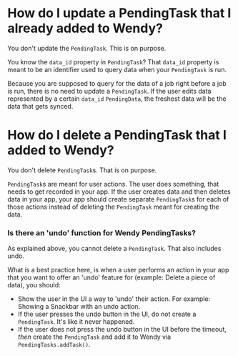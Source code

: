 # How do I update a PendingTask that I already added to Wendy?

You don't update the `PendingTask`. This is on purpose.

You know the `data_id` property in `PendingTask`? That `data_id` property is meant to be an identifier used to query data when your `PendingTask` is run.

Because you are supposed to query for the data of a job right before a job is run, there is no need to update a `PendingTask`. If the user edits data represented by a certain `data_id` `PendingData`, the freshest data will be the data that gets synced.

# How do I delete a PendingTask that I added to Wendy?

You don't delete `PendingTask`s. That is on purpose.

`PendingTask`s are meant for user actions. The user does something, that needs to get recorded in your app. If the user creates data and then deletes data in your app, your app should create separate `PendingTask`s for each of those actions instead of deleting the `PendingTask` meant for creating the data.

### Is there an 'undo' function for Wendy PendingTasks?

As explained above, you cannot delete a `PendingTask`. That also includes undo.

What is a best practice here, is when a user performs an action in your app that you want to offer an 'undo' feature for (example: Delete a piece of data), you should:

* Show the user in the UI a way to 'undo' their action. For example: Showing a Snackbar with an undo action.
* If the user presses the undo button in the UI, do not create a `PendingTask`. It's like it never happened.
* If the user does not press the undo button in the UI before the timeout, *then* create the `PendingTask` and add it to Wendy via `PendingTasks.addTask()`. 
